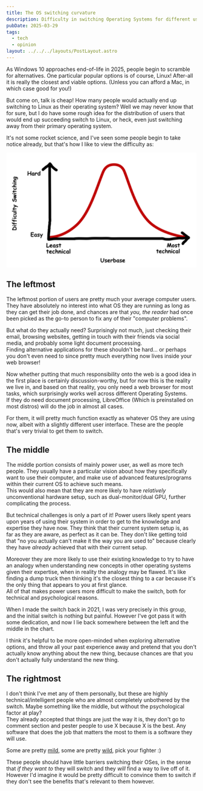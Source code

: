 ```yaml
---
title: The OS switching curvature
description: Difficulty in switching Operating Systems for different userbase
pubDate: 2025-03-29
tags:
  - tech
  - opinion
layout: ../../../layouts/PostLayout.astro
---
```


As Windows 10 approaches end-of-life in 2025, people begin to scramble for alternatives. One particular popular options is of course, Linux! After-all it is really the closest and viable options. (Unless you can afford a Mac, in which case good for you!)

But come on, talk is cheap! How many people would actually end up switching to Linux as their operating system? Well we may never know that for sure, but I do have some rough idea for the distribution of users that would end up succeeding switch to Linux, or heck, even just switching away from their primary operating system.

It's not some rocket science, and I've seen some people begin to take notice already, but that's how I like to view the difficulty as:

![A graph depicting the userbase (Least to most technical) in X-axis, Difficulty switching (Easy to Hard) in the Y-axis. The graph peaked in the middle](curve.png)

## The leftmost
The leftmost portion of users are pretty much your average computer users. They have absolutely no interest into what OS they are running as long as they can get their job done, and chances are that *you, the reader* had once been picked as the go-to person to fix any of their "computer problems".  

But what do they actually need? Surprisingly not much, just checking their email, browsing websites, getting in touch with their friends via social media, and probably some light document processing.  
Finding alternative applications for these shouldn't be hard... or perhaps you don't even need to since pretty much everything now lives inside your web browser!

Now whether putting that much responsibility onto the web is a good idea in the first place is certainly discussion-worthy, but for now this is the reality we live in, and based on that reality, you only need a web browser for most tasks, which surprisingly works well across different Operating Systems.  
If they do need document processing, LibreOffice (Which is preinstalled on most distros) will do the job in almost all cases.

For them, it will pretty much function exactly as whatever OS they are using now, albeit with a slightly different user interface. These are the people that's very trivial to get them to switch.

## The middle
The middle portion consists of mainly power user, as well as more tech people. They usually have a particular vision about how they specifically want to use their computer, and make use of advanced features/programs within their current OS to achieve such means.  
This would also mean that they are more likely to have *relatively* unconventional hardware setup, such as dual-monitor/dual GPU, further complicating the process.

But technical challenges is only a part of it! Power users likely spent years upon years of using their system in order to get to the knowledge and expertise they have now. They think that their current system setup is, as far as they are aware, as perfect as it can be. They don't like getting told that "no you actually can't make it the way you are used to" because clearly they have *already* achieved that with their current setup.

Moreover they are more likely to use their existing knowledge to try to have an analogy when understanding new concepts in other operating systems given their expertise, when in reality the analogy may be flawed. It's like finding a dump truck then thinking it's the closest thing to a car because it's the only thing that appears to you at first glance.  
All of that makes power users more difficult to make the switch, both for technical and psychological reasons.  

When I made the switch back in 2021, I was very precisely in this group, and the initial switch is nothing but painful. However I've got pass it with some dedication, and now I lie back somewhere between the left and the middle in the chart.

I think it's helpful to be more open-minded when exploring alternative options, and throw all your past experience away and pretend that you don't actually know anything about the new thing, because chances are that you don't actually fully understand the new thing.

## The rightmost
I don't think I've met any of them personally, but these are highly technical/intelligent people who are almost completely unbothered by the switch. Maybe something like the middle, but without the psychological factor at play?  
They already accepted that things are just the way it is, they don't go to comment section and pester people to use X because X is the best. Any software that does the job that matters the most to them is a software they will use.

Some are pretty [mild](https://www.youtube.com/@ThePrimeTimeagen), some are pretty [wild](https://www.youtube.com/watch?v=TkkKNfYKJJg&t=3292s), pick your fighter :)

These people should have little barriers switching their OSes, in the sense that *if they want to* they will switch and they *will* find a way to live off of it. However I'd imagine it would be pretty difficult to convince them to switch if they don't see the benefits that's relevant to them however.